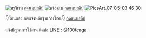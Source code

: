 ![ทรูวิเรท](https://user-images.githubusercontent.com/97481023/148935522-38f809ff-dfcb-4c65-9b2f-5f9d8678140d.png)
[กดแนบสลิป](https://lin.ee/2QNP7gH)
 ![พร้อมเพ](https://user-images.githubusercontent.com/97481023/148935407-1ffabf6d-5970-4f88-97a1-61b24143e51e.png)
[กดแนบสลิป](https://lin.ee/2QNP7gH)
![PicsArt_07-05-03 46 30](https://user-images.githubusercontent.com/97481023/148947284-1cb832a9-b14b-4ed4-967f-02ca0e95b2b8.jpg)

👇โอนแล้ว กดแจ้งหลักฐานการโอน👇
[กดแนบสลิป](https://lin.ee/2QNP7gH)

แจ้งปัญหาการใช้งาน ติดต่อ 
LINE : @100tcaga

